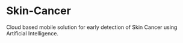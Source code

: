# Skin-Cancer
Cloud based mobile solution for early detection of Skin Cancer using Artificial Intelligence.
